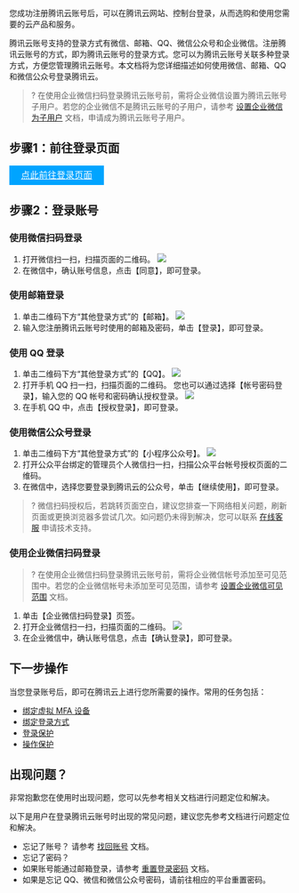 您成功注册腾讯云账号后，可以在腾讯云网站、控制台登录，从而选购和使用您需要的云产品和服务。

腾讯云账号支持的登录方式有微信、邮箱、QQ、微信公众号和企业微信。注册腾讯云账号的方式，即为腾讯云账号的登录方式。您可以为腾讯云账号关联多种登录方式，方便您管理腾讯云账号。本文档将为您详细描述如何使用微信、邮箱、QQ 和微信公众号登录腾讯云。

>? 在使用企业微信扫码登录腾讯云账号前，需将企业微信设置为腾讯云账号子用户。若您的企业微信不是腾讯云账号的子用户，请参考 [设置企业微信为子用户](https://cloud.tencent.com/document/product/378/38405) 文档，申请成为腾讯云账号子用户。
>

## 步骤1：前往登录页面

<div style="background-color:#00A4FF; width: 170px; height: 35px; line-height:35px; text-align:center;"><a href="https://cloud.tencent.com/login" target="_blank"  style="color: white; font-size:16px;">点此前往登录页面</a></div>

## 步骤2：登录账号
### 使用微信扫码登录

1. 打开微信扫一扫，扫描页面的二维码。
![](https://main.qcloudimg.com/raw/7b3c925e443c60a033802f52e5d69d45.png)
2. 在微信中，确认账号信息，点击【同意】，即可登录。

### 使用邮箱登录

1. 单击二维码下方“其他登录方式”的【邮箱】。
![](https://main.qcloudimg.com/raw/ca9641c27aacfbd76672179e08c2e31a.png)
2. 输入您注册腾讯云账号时使用的邮箱及密码，单击【登录】，即可登录。


### 使用 QQ 登录

1. 单击二维码下方“其他登录方式”的【QQ】。
![](https://main.qcloudimg.com/raw/5f2abbf5339489f5ab23105bd1e6047a.png)
2. 打开手机 QQ 扫一扫，扫描页面的二维码。
您也可以通过选择【帐号密码登录】，输入您的 QQ 帐号和密码确认授权登录。
![](https://main.qcloudimg.com/raw/5db47c87f8a46fba5033fe5ed1a7f4e4.png)
3. 在手机 QQ 中，点击【授权登录】，即可登录。

### 使用微信公众号登录
1. 单击二维码下方“其他登录方式”的【小程序公众号】。
![](https://main.qcloudimg.com/raw/08d77192eeda5b59deead21fced60b70.png)
2. 打开公众平台绑定的管理员个人微信扫一扫，扫描公众平台帐号授权页面的二维码。
3. 在微信中，选择您要登录到腾讯云的公众号，单击【继续使用】，即可登录。
>? 微信扫码授权后，若跳转页面空白，建议您排查一下网络相关问题，刷新页面或更换浏览器多尝试几次。如问题仍未得到解决，您可以联系 [在线客服](https://cloud.tencent.com/act/event/Online_service) 申请技术支持。
>

### 使用企业微信扫码登录

>? 在使用企业微信扫码登录腾讯云账号前，需将企业微信帐号添加至可见范围中。若您的企业微信帐号未添加至可见范围，请参考 [设置企业微信可见范围](https://cloud.tencent.com/document/product/378/38405) 文档。
>

1. 单击【企业微信扫码登录】页签。
2. 打开企业微信扫一扫，扫描页面的二维码。
![](https://main.qcloudimg.com/raw/f269617b81bfb54e09a8fb260089633c.png)
3. 在企业微信中，确认账号信息，点击【确认登录】，即可登录。

## 下一步操作

当您登录账号后，即可在腾讯云上进行您所需要的操作。常用的任务包括：
- [绑定虚拟 MFA 设备](https://cloud.tencent.com/document/product/378/55649)
- [绑定登录方式](https://cloud.tencent.com/document/product/378/14608)
- [登录保护](https://cloud.tencent.com/document/product/378/8392)
- [操作保护](https://cloud.tencent.com/document/product/378/10740)


## 出现问题？

非常抱歉您在使用时出现问题，您可以先参考相关文档进行问题定位和解决。

以下是用户在登录腾讯云账号时出现的常见问题，建议您先参考文档进行问题定位和解决。
- 忘记了账号？
请参考 [找回账号](https://cloud.tencent.com/document/product/378/43096) 文档。
- 忘记了密码？
 - 如果账号能通过邮箱登录，请参考 [重置登录密码](https://cloud.tencent.com/document/product/378/43095) 文档。
 - 如果是忘记 QQ、微信和微信公众号密码，请前往相应的平台重置密码。
